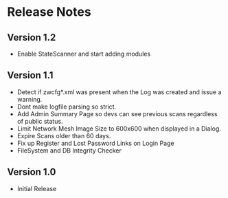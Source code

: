 # Release Notes
## Version 1.2
 * Enable StateScanner and start adding modules

## Version 1.1
 * Detect if zwcfg*.xml was present when the Log was created and issue a warning.
 * Dont make logfile parsing so strict. 
 * Add Admin Summary Page so devs can see previous scans regardless of public status.
 * Limit Network Mesh Image Size to 600x600 when displayed in a Dialog.
 * Expire Scans older than 60 days.
 * Fix up Register and Lost Password Links on Login Page
 * FileSystem and DB Integrity Checker

## Version 1.0

 * Initial Release